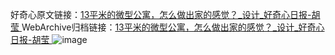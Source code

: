 好奇心原文链接：[13平米的微型公寓，怎么做出家的感觉？_设计_好奇心日报-胡莹 ](https://www.qdaily.com/articles/12342.html)
WebArchive归档链接：[13平米的微型公寓，怎么做出家的感觉？_设计_好奇心日报-胡莹 ](http://web.archive.org/web/20171204231115/http://www.qdaily.com:80/articles/12342.html)
![image](http://ww3.sinaimg.cn/large/007d5XDply1g3wjo48dfij30u051a4qp)